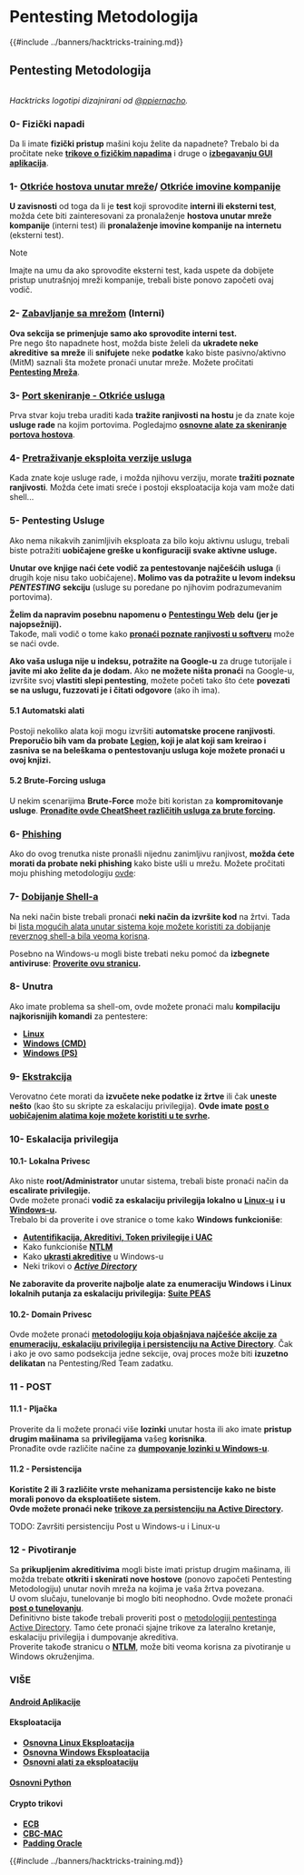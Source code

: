 # Pentesting Metodologija

{{#include ../banners/hacktricks-training.md}}


## Pentesting Metodologija

<figure><img src="../images/HACKTRICKS-logo.svg" alt=""><figcaption></figcaption></figure>

_Hacktricks logotipi dizajnirani od_ [_@ppiernacho_](https://www.instagram.com/ppieranacho/)_._

### **0- Fizički napadi**

Da li imate **fizički pristup** mašini koju želite da napadnete? Trebalo bi da pročitate neke [**trikove o fizičkim napadima**](../hardware-physical-access/physical-attacks.md) i druge o [**izbegavanju GUI aplikacija**](../hardware-physical-access/escaping-from-gui-applications.md).

### **1-** [**Otkriće hostova unutar mreže**](pentesting-network/index.html#discovering-hosts)/ [Otkriće imovine kompanije](external-recon-methodology/index.html)

**U zavisnosti** od toga da li je **test** koji sprovodite **interni ili eksterni test**, možda ćete biti zainteresovani za pronalaženje **hostova unutar mreže kompanije** (interni test) ili **pronalaženje imovine kompanije na internetu** (eksterni test).

> [!NOTE]
> Imajte na umu da ako sprovodite eksterni test, kada uspete da dobijete pristup unutrašnjoj mreži kompanije, trebali biste ponovo započeti ovaj vodič.

### **2-** [**Zabavljanje sa mrežom**](pentesting-network/index.html) **(Interni)**

**Ova sekcija se primenjuje samo ako sprovodite interni test.**\
Pre nego što napadnete host, možda biste želeli da **ukradete neke akreditive** **sa mreže** ili **snifujete** neke **podatke** kako biste pasivno/aktivno (MitM) saznali šta možete pronaći unutar mreže. Možete pročitati [**Pentesting Mreža**](pentesting-network/index.html#sniffing).

### **3-** [**Port skeniranje - Otkriće usluga**](pentesting-network/index.html#scanning-hosts)

Prva stvar koju treba uraditi kada **tražite ranjivosti na hostu** je da znate koje **usluge rade** na kojim portovima. Pogledajmo [**osnovne alate za skeniranje portova hostova**](pentesting-network/index.html#scanning-hosts).

### **4-** [Pretraživanje eksploita verzije usluga](../generic-hacking/search-exploits.md)

Kada znate koje usluge rade, i možda njihovu verziju, morate **tražiti poznate ranjivosti**. Možda ćete imati sreće i postoji eksploatacija koja vam može dati shell...

### **5-** Pentesting Usluge

Ako nema nikakvih zanimljivih eksploata za bilo koju aktivnu uslugu, trebali biste potražiti **uobičajene greške u konfiguraciji svake aktivne usluge.**

**Unutar ove knjige naći ćete vodič za pentestovanje najčešćih usluga** (i drugih koje nisu tako uobičajene)**. Molimo vas da potražite u levom indeksu** _**PENTESTING**_ **sekciju** (usluge su poredane po njihovim podrazumevanim portovima).

**Želim da napravim posebnu napomenu o** [**Pentestingu Web**](../network-services-pentesting/pentesting-web/index.html) **delu (jer je najopsežniji).**\
Takođe, mali vodič o tome kako [**pronaći poznate ranjivosti u softveru**](../generic-hacking/search-exploits.md) može se naći ovde.

**Ako vaša usluga nije u indeksu, potražite na Google-u** za druge tutorijale i **javite mi ako želite da je dodam.** Ako **ne možete ništa pronaći** na Google-u, izvršite svoj **vlastiti slepi pentesting**, možete početi tako što ćete **povezati se na uslugu, fuzzovati je i čitati odgovore** (ako ih ima).

#### 5.1 Automatski alati

Postoji nekoliko alata koji mogu izvršiti **automatske procene ranjivosti**. **Preporučio bih vam da probate** [**Legion**](https://github.com/carlospolop/legion)**, koji je alat koji sam kreirao i zasniva se na beleškama o pentestovanju usluga koje možete pronaći u ovoj knjizi.**

#### **5.2 Brute-Forcing usluga**

U nekim scenarijima **Brute-Force** može biti koristan za **kompromitovanje** **usluge**. [**Pronađite ovde CheatSheet različitih usluga za brute forcing**](../generic-hacking/brute-force.md)**.**

### 6- [Phishing](phishing-methodology/index.html)

Ako do ovog trenutka niste pronašli nijednu zanimljivu ranjivost, **možda ćete morati da probate neki phishing** kako biste ušli u mrežu. Možete pročitati moju phishing metodologiju [ovde](phishing-methodology/index.html):

### **7-** [**Dobijanje Shell-a**](../generic-hacking/reverse-shells/index.html)

Na neki način biste trebali pronaći **neki način da izvršite kod** na žrtvi. Tada bi [lista mogućih alata unutar sistema koje možete koristiti za dobijanje reverznog shell-a bila veoma korisna](../generic-hacking/reverse-shells/index.html).

Posebno na Windows-u mogli biste trebati neku pomoć da **izbegnete antiviruse**: [**Proverite ovu stranicu**](../windows-hardening/av-bypass.md)**.**

### 8- Unutra

Ako imate problema sa shell-om, ovde možete pronaći malu **kompilaciju najkorisnijih komandi** za pentestere:

- [**Linux**](../linux-hardening/useful-linux-commands.md)
- [**Windows (CMD)**](../windows-hardening/basic-cmd-for-pentesters.md)
- [**Windows (PS)**](../windows-hardening/basic-powershell-for-pentesters/index.html)

### **9-** [**Ekstrakcija**](../generic-hacking/exfiltration.md)

Verovatno ćete morati da **izvučete neke podatke iz žrtve** ili čak **uneste nešto** (kao što su skripte za eskalaciju privilegija). **Ovde imate** [**post o uobičajenim alatima koje možete koristiti u te svrhe**](../generic-hacking/exfiltration.md)**.**

### **10- Eskalacija privilegija**

#### **10.1- Lokalna Privesc**

Ako niste **root/Administrator** unutar sistema, trebali biste pronaći način da **escalirate privilegije.**\
Ovde možete pronaći **vodič za eskalaciju privilegija lokalno u** [**Linux-u**](../linux-hardening/privilege-escalation/index.html) **i u** [**Windows-u**](../windows-hardening/windows-local-privilege-escalation/index.html)**.**\
Trebalo bi da proverite i ove stranice o tome kako **Windows funkcioniše**:

- [**Autentifikacija, Akreditivi, Token privilegije i UAC**](../windows-hardening/authentication-credentials-uac-and-efs/index.html)
- Kako funkcioniše [**NTLM**](../windows-hardening/ntlm/index.html)
- Kako [**ukrasti akreditive**](https://github.com/carlospolop/hacktricks/blob/master/generic-methodologies-and-resources/broken-reference/README.md) u Windows-u
- Neki trikovi o [_**Active Directory**_](../windows-hardening/active-directory-methodology/index.html)

**Ne zaboravite da proverite najbolje alate za enumeraciju Windows i Linux lokalnih putanja za eskalaciju privilegija:** [**Suite PEAS**](https://github.com/carlospolop/privilege-escalation-awesome-scripts-suite)

#### **10.2- Domain Privesc**

Ovde možete pronaći [**metodologiju koja objašnjava najčešće akcije za enumeraciju, eskalaciju privilegija i persistenciju na Active Directory**](../windows-hardening/active-directory-methodology/index.html). Čak i ako je ovo samo podsekcija jedne sekcije, ovaj proces može biti **izuzetno delikatan** na Pentesting/Red Team zadatku.

### 11 - POST

#### **11**.1 - Pljačka

Proverite da li možete pronaći više **lozinki** unutar hosta ili ako imate **pristup drugim mašinama** sa **privilegijama** vašeg **korisnika**.\
Pronađite ovde različite načine za [**dumpovanje lozinki u Windows-u**](https://github.com/carlospolop/hacktricks/blob/master/generic-methodologies-and-resources/broken-reference/README.md).

#### 11.2 - Persistencija

**Koristite 2 ili 3 različite vrste mehanizama persistencije kako ne biste morali ponovo da eksploatišete sistem.**\
**Ovde možete pronaći neke** [**trikove za persistenciju na Active Directory**](../windows-hardening/active-directory-methodology/index.html#persistence)**.**

TODO: Završiti persistenciju Post u Windows-u i Linux-u

### 12 - Pivotiranje

Sa **prikupljenim akreditivima** mogli biste imati pristup drugim mašinama, ili možda trebate **otkriti i skenirati nove hostove** (ponovo započeti Pentesting Metodologiju) unutar novih mreža na kojima je vaša žrtva povezana.\
U ovom slučaju, tunelovanje bi moglo biti neophodno. Ovde možete pronaći [**post o tunelovanju**](../generic-hacking/tunneling-and-port-forwarding.md).\
Definitivno biste takođe trebali proveriti post o [metodologiji pentestinga Active Directory](../windows-hardening/active-directory-methodology/index.html). Tamo ćete pronaći sjajne trikove za lateralno kretanje, eskalaciju privilegija i dumpovanje akreditiva.\
Proverite takođe stranicu o [**NTLM**](../windows-hardening/ntlm/index.html), može biti veoma korisna za pivotiranje u Windows okruženjima.

### VIŠE

#### [Android Aplikacije](../mobile-pentesting/android-app-pentesting/index.html)

#### **Eksploatacija**

- [**Osnovna Linux Eksploatacija**](broken-reference/index.html)
- [**Osnovna Windows Eksploatacija**](../binary-exploitation/windows-exploiting-basic-guide-oscp-lvl.md)
- [**Osnovni alati za eksploataciju**](../binary-exploitation/basic-stack-binary-exploitation-methodology/tools/index.html)

#### [**Osnovni Python**](python/index.html)

#### **Crypto trikovi**

- [**ECB**](../crypto-and-stego/electronic-code-book-ecb.md)
- [**CBC-MAC**](../crypto-and-stego/cipher-block-chaining-cbc-mac-priv.md)
- [**Padding Oracle**](../crypto-and-stego/padding-oracle-priv.md)


{{#include ../banners/hacktricks-training.md}}
